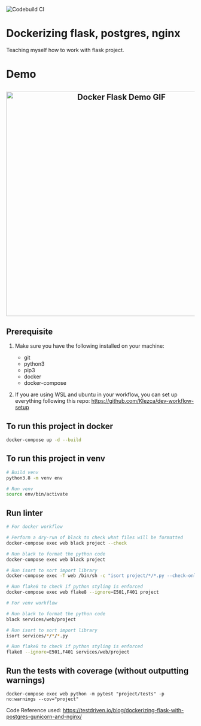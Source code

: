 ![Codebuild CI](https://codebuild.ap-southeast-2.amazonaws.com/badges?uuid=eyJlbmNyeXB0ZWREYXRhIjoiUU9IZGhITVBFMDY0ZldxNkJuK3FzdmpKdzJPam1URFFHVEFLdk1aTFJSeSsrOGRzZVdBWWo2SmpGWkEzUjNJVVVTcGFNUjJEeUw2U3ZiYXByS001SVZRPSIsIml2UGFyYW1ldGVyU3BlYyI6IkZFK3hOUGVySlZ3eGxnWGYiLCJtYXRlcmlhbFNldFNlcmlhbCI6MX0%3D&branch=master)

# Dockerizing flask, postgres, nginx

Teaching myself how to work with flask project.

# Demo

<h2 align="center">
  <img src="https://github.com/normanwongcl/https://github.com/normanwongcl/docker-flask/blob/master/demo/demo.gif" alt="Docker Flask Demo GIF" width="600px" />
  <br>
</h2>

## Prerequisite

1. Make sure you have the following installed on your machine:

   - git
   - python3
   - pip3
   - docker
   - docker-compose

2. If you are using WSL and ubuntu in your workflow, you can set up everything following this repo: <https://github.com/Klezca/dev-workflow-setup>

## To run this project in docker

```bash
docker-compose up -d --build
```

## To run this project in venv

```bash
# Build venv
python3.8 -m venv env

# Run venv
source env/bin/activate
```

## Run linter

```bash
# For docker workflow

# Perform a dry-run of black to check what files will be formatted
docker-compose exec web black project --check

# Run black to format the python code
docker-compose exec web black project

# Run isort to sort import library
docker-compose exec -T web /bin/sh -c "isort project/*/*.py --check-only"

# Run flake8 to check if python styling is enforced
docker-compose exec web flake8 --ignore=E501,F401 project
```

```bash
# For venv workflow

# Run black to format the python code
black services/web/project

# Run isort to sort import library
isort services/*/*/*.py

# Run flake8 to check if python styling is enforced
flake8 --ignore=E501,F401 services/web/project
```

## Run the tests with coverage (without outputting warnings)

```docker
docker-compose exec web python -m pytest "project/tests" -p no:warnings --cov="project"
```

Code Reference used: <https://testdriven.io/blog/dockerizing-flask-with-postgres-gunicorn-and-nginx/>
